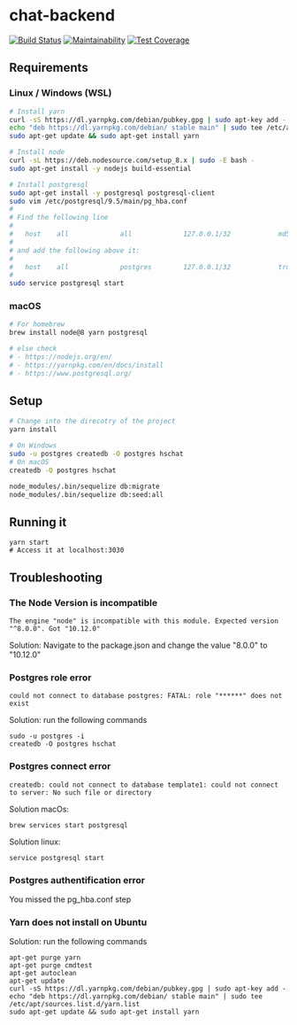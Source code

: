 # chat-backend

[![Build Status](https://travis-ci.org/hschat/backend.svg?branch=master)](https://travis-ci.org/hschat/backend)    [![Maintainability](https://api.codeclimate.com/v1/badges/47852681ba3b4702a364/maintainability)](https://codeclimate.com/github/hschat/backend/maintainability)   [![Test Coverage](https://api.codeclimate.com/v1/badges/47852681ba3b4702a364/test_coverage)](https://codeclimate.com/github/hschat/backend/test_coverage) 

## Requirements

### Linux / Windows (WSL)

```bash
# Install yarn
curl -sS https://dl.yarnpkg.com/debian/pubkey.gpg | sudo apt-key add -
echo "deb https://dl.yarnpkg.com/debian/ stable main" | sudo tee /etc/apt/sources.list.d/yarn.list
sudo apt-get update && sudo apt-get install yarn

# Install node
curl -sL https://deb.nodesource.com/setup_8.x | sudo -E bash -
sudo apt-get install -y nodejs build-essential

# Install postgresql
sudo apt-get install -y postgresql postgresql-client
sudo vim /etc/postgresql/9.5/main/pg_hba.conf
#
# Find the following line 
#
#   host    all             all             127.0.0.1/32            md5
#
# and add the following above it:
#
#   host    all             postgres        127.0.0.1/32            trust
#
sudo service postgresql start 
```

### macOS

```bash
# For homebrew
brew install node@8 yarn postgresql

# else check 
# - https://nodejs.org/en/
# - https://yarnpkg.com/en/docs/install
# - https://www.postgresql.org/
```

## Setup

```bash
# Change into the direcotry of the project
yarn install

# On Windows
sudo -u postgres createdb -O postgres hschat
# On macOS
createdb -O postgres hschat

node_modules/.bin/sequelize db:migrate
node_modules/.bin/sequelize db:seed:all
```

## Running it

```
yarn start
# Access it at localhost:3030
```

## Troubleshooting
### The Node Version is incompatible
```
The engine "node" is incompatible with this module. Expected version "^8.0.0". Got "10.12.0"
```
Solution: Navigate to the package.json and change the value "8.0.0" to "10.12.0"

### Postgres role error
```
could not connect to database postgres: FATAL: role "******" does not exist
```
Solution: run the following commands
```
sudo -u postgres -i
createdb -O postgres hschat
```

### Postgres connect error
```
createdb: could not connect to database template1: could not connect to server: No such file or directory
```
Solution macOs: 
```
brew services start postgresql
```
Solution linux:
```
service postgresql start
```


### Postgres authentification error
You missed the pg_hba.conf step

### Yarn does not install on Ubuntu
Solution: run the following commands
```
apt-get purge yarn
apt-get purge cmdtest
apt-get autoclean
apt-get update
curl -sS https://dl.yarnpkg.com/debian/pubkey.gpg | sudo apt-key add -
echo "deb https://dl.yarnpkg.com/debian/ stable main" | sudo tee /etc/apt/sources.list.d/yarn.list
sudo apt-get update && sudo apt-get install yarn
```






